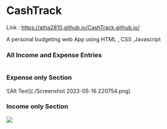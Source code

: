 # CashTrack<br>
Link : https://atha2810.github.io/CashTrack.github.io/<br>
<p>A personal budgeting web App using HTML , CSS ,Javascript
<br>
<h3>All Income and Expense Entries</h3>
<img src"./Screenshot 2023-05-16 220754.png">
<h3>Expense only Section</h3>
![Alt Text](./Screenshot 2023-05-16 220754.png)

<h3>Income only Section</h3>
<img src="https://lh3.googleusercontent.com/Bk-NUYTTJYZPe4dReYVuxV6im5lNmjrG8S2CnncYi2CJUJZKKFP7LeLS_YtaYRS_wl3Gwp9xKsMIH4ZHuQeA_QYjh4dnf8EoL_dSdqDYWZMlAcTXct3quepb7hRZh7UPYFpcGd69c5dsFCYDstPwr-_6myxZmrGjtqHZSTZL2EadBMV6-B8TcyvN_hNy8G3ylEg7Xb8Ac2090kaRalDuV5vNiU08sfzaVgzDuU_l47ErDtw4TlfZ2_AIKs7DNrGw3AWI8QaB7Lk4sCgUdGS2QmGZRju6b9ssnAXAKkaDhuXfAVhKV_zmpX7C9HBQsgF-SZEggZLb7ooQaZ143SvldqJJN8SmDto9ipD_ZNOKBBPl4wDbHHiU0TkzcGJuP9qWuP0vuosoK-AaeGprfxJVBTTcK5q5WTRZMBBh5PjLKsoJrbNZNKjweUtp4tBQw0JRl674dFhiMMJV0llfNDjVEPir330t6c5m95dCkJmF6oGiOiz53swV_hhbmfQhmUN_HzXLQ51sirj3Dn6s5--xAhpHwS7NOL4i6DPHsWxwlAE9CkafuVN4Ht1JjhL_iJifoZu5SZGJNT-CnhtiZqlzwdOK9Gi0ozIKtn5gmGXgtSF1IzwwLu20varN2hGC0unIFnE97SjNfp0SKoDwdDqPenx8PLcBsupDZUcoV7RQhFZ-Fn9LXg2QHGe4tHrQt0mGHamhYnt6ZraQO1nxLP1U4SkzXLeSXKX8ydyBqxdgle4D5uHfNXJCznCmPrNYM5B4pDLi2QBgsiuFm09byeNuscuaBmyKf0XAb7z5iUEIKYV-7RlcFn2O8L3TZXNVYob4j8yLqHwao3iXWGks5wQ8s5Jv4hIGDP3Hm_e4ok9uTdNOYmQDEum1mbemzsQC3wFASr8bRtZYjc_6t_HI5J6m8Wc3cKzFmynTG__AO7sFST5G=w443-h932-s-no?authuser=0">
